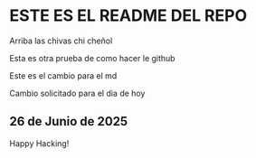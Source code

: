 # ESTE ES EL README DEL REPO

Arriba las chivas chi cheñol


Esta es otra prueba de como hacer le github


Este es el cambio para el md

Cambio solicitado para el dia de hoy
## 26 de Junio de 2025 

Happy Hacking!

